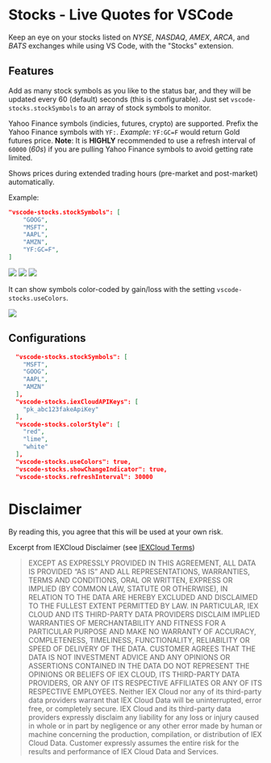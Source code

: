 # Stocks - Live Quotes for VSCode

Keep an eye on your stocks listed on _NYSE_, _NASDAQ_, _AMEX_, _ARCA_, and _BATS_ exchanges while using VS Code, with the "Stocks" extension.

## Features

Add as many stock symbols as you like to the status bar, and they will be updated every 60 (default) seconds (this is configurable). Just set `vscode-stocks.stockSymbols` to an array of stock symbols to monitor.

Yahoo Finance symbols (indicies, futures, crypto) are supported. Prefix the Yahoo Finance symbols with `YF:`. _Example_: `YF:GC=F` would return Gold futures price. **Note**: It is **HIGHLY** recommended to use a refresh interval of `60000` (_60s_) if you are pulling Yahoo Finance symbols to avoid getting rate limited.

Shows prices during extended trading hours (pre-market and post-market) automatically.

Example:

```json
"vscode-stocks.stockSymbols": [
    "GOOG",
    "MSFT",
    "AAPL",
    "AMZN",
    "YF:GC=F",
]
```

<img src="https://user-images.githubusercontent.com/7084995/65375932-66263400-dc68-11e9-9a2e-f8021ed05305.png">

<img src="https://user-images.githubusercontent.com/7084995/65375933-6a525180-dc68-11e9-8304-3819fda494e2.png">

<img src="https://user-images.githubusercontent.com/7084995/65391176-0eed9580-dd34-11e9-8ef5-3474470a1ed4.png">

It can show symbols color-coded by gain/loss with the setting `vscode-stocks.useColors`.

<img src="https://user-images.githubusercontent.com/7084995/65375963-a4235800-dc68-11e9-9414-a2026a990e84.png">

## Configurations

```json
  "vscode-stocks.stockSymbols": [
    "MSFT",
    "GOOG",
    "AAPL",
    "AMZN"
  ],
  "vscode-stocks.iexCloudAPIKeys": [
    "pk_abc123fakeApiKey"
  ],
  "vscode-stocks.colorStyle": [
    "red",
    "lime",
    "white"
  ],
  "vscode-stocks.useColors": true,
  "vscode-stocks.showChangeIndicator": true,
  "vscode-stocks.refreshInterval": 30000
```

# Disclaimer

By reading this, you agree that this will be used at your own risk.

Excerpt from IEXCloud Disclaimer (see [IEXCloud Terms](https://iexcloud.io/terms/))

> EXCEPT AS EXPRESSLY PROVIDED IN THIS AGREEMENT, ALL DATA IS PROVIDED “AS IS” AND ALL REPRESENTATIONS, WARRANTIES, TERMS AND CONDITIONS, ORAL OR WRITTEN, EXPRESS OR IMPLIED (BY COMMON LAW, STATUTE OR OTHERWISE), IN RELATION TO THE DATA ARE HEREBY EXCLUDED AND DISCLAIMED TO THE FULLEST EXTENT PERMITTED BY LAW. IN PARTICULAR, IEX CLOUD AND ITS THIRD-PARTY DATA PROVIDERS DISCLAIM IMPLIED WARRANTIES OF MERCHANTABILITY AND FITNESS FOR A PARTICULAR PURPOSE AND MAKE NO WARRANTY OF ACCURACY, COMPLETENESS, TIMELINESS, FUNCTIONALITY, RELIABILITY OR SPEED OF DELIVERY OF THE DATA. CUSTOMER AGREES THAT THE DATA IS NOT INVESTMENT ADVICE AND ANY OPINIONS OR ASSERTIONS CONTAINED IN THE DATA DO NOT REPRESENT THE OPINIONS OR BELIEFS OF IEX CLOUD, ITS THIRD-PARTY DATA PROVIDERS, OR ANY OF ITS RESPECTIVE AFFILIATES OR ANY OF ITS RESPECTIVE EMPLOYEES. Neither IEX Cloud nor any of its third-party data providers warrant that IEX Cloud Data will be uninterrupted, error free, or completely secure. IEX Cloud and its third-party data providers expressly disclaim any liability for any loss or injury caused in whole or in part by negligence or any other error made by human or machine concerning the production, compilation, or distribution of IEX Cloud Data. Customer expressly assumes the entire risk for the results and performance of IEX Cloud Data and Services.
